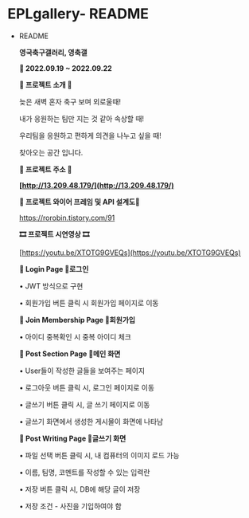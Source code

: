 # EPLgallery- README
  - README
    
    **영국축구갤러리, 영축갤**
    
    **📆 2022.09.19 ~ 2022.09.22**
    
    **🎫 프로젝트 소개 🎫**
    
    늦은 새벽 혼자 축구 보며 외로울때!
    
    내가 응원하는 팀만 지는 것 같아 속상할 때!
    
    우리팀을 응원하고 편하게 의견을 나누고 싶을 때!
    
    찾아오는 공간 입니다.
    
    **🎫 프로젝트 주소 🎫**
    
    **[http://13.209.48.179/](http://13.209.48.179/)**
    
    **🎫 프로젝트 와이어 프레임 및 API 설계도🎫**
    
    https://rorobin.tistory.com/91
    
    **🎞 프로젝트 시연영상 🎞**
    
    [https://youtu.be/XTOTG9GVEQs](https://youtu.be/XTOTG9GVEQs)
    
    **📰 Login Page 📰로그인**
    
    • JWT 방식으로 구현
    
    • 회원가입 버튼 클릭 시 회원가입 페이지로 이동
    
    **📰 Join Membership Page 📰회원가입**
    
    • 아이디 중복확인 시 중복 아이디 체크
    
    **📰 Post Section Page 📰메인 화면**
    
    • User들이 작성한 글들을 보여주는 페이지
    
    • 로그아웃 버튼 클릭 시, 로그인 페이지로 이동
    
    • 글쓰기 버튼 클릭 시, 글 쓰기 페이지로 이동
    
    • 글쓰기 화면에서 생성한 게시물이 화면에 나타남
    
    **📰 Post Writing Page 📰글쓰기 화면**
    
    • 파일 선택 버튼 클릭 시, 내 컴퓨터의 이미지 로드 가능
    
    • 이름, 팀명, 코멘트를 작성할 수 있는 입력란
    
    • 저장 버튼 클릭 시, DB에 해당 글이 저장
    
    • 저장 조건 - 사진을 기입하여야 함
   
